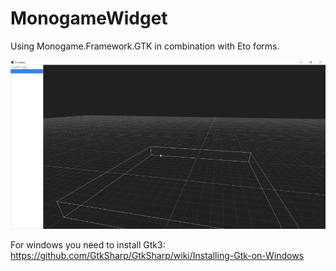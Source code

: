 # MonogameWidget
Using Monogame.Framework.GTK in combination with Eto forms.  

![alt text](image.png "Example")

For windows you need to install Gtk3:  
https://github.com/GtkSharp/GtkSharp/wiki/Installing-Gtk-on-Windows
